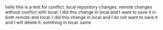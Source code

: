 hello
this is a test for conflict.
local repository changes.
remote changes without conflict with local.
I did this change in local and I want to save it in both remote and local.
I did this change in local and I do not want to save it and I will delete it.
somthing in local.
same
